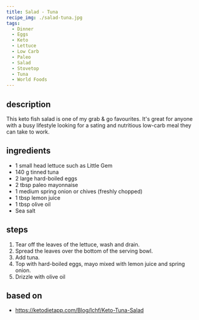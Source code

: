 ```yaml
---
title: Salad - Tuna
recipe_img: ./salad-tuna.jpg
tags:
  - Dinner
  - Eggs
  - Keto
  - Lettuce
  - Low Carb
  - Paleo
  - Salad
  - Stovetop
  - Tuna
  - World Foods
---
```


## description

This keto fish salad is one of my grab & go favourites. It's great for anyone with a busy lifestyle looking for a sating and nutritious low-carb meal they can take to work.

## ingredients

- 1 small head lettuce such as Little Gem
- 140 g tinned tuna
- 2 large hard-boiled eggs
- 2 tbsp paleo mayonnaise
- 1 medium spring onion or chives (freshly chopped)
- 1 tbsp lemon juice
- 1 tbsp olive oil
- Sea salt

## steps

1. Tear off the leaves of the lettuce, wash and drain.
2. Spread the leaves over the bottom of the serving bowl.
3. Add tuna.
4. Top with hard-boiled eggs, mayo mixed with lemon juice and spring onion.
5. Drizzle with olive oil

## based on

- https://ketodietapp.com/Blog/lchf/Keto-Tuna-Salad
